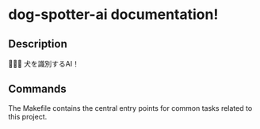 # dog-spotter-ai documentation!

## Description

🐩🐩🐩 犬を識別するAI！

## Commands

The Makefile contains the central entry points for common tasks related to this project.

